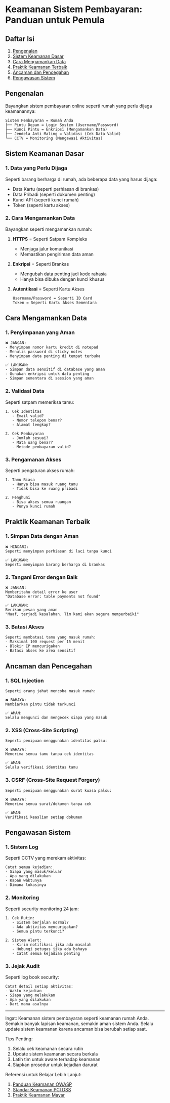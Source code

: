 # Keamanan Sistem Pembayaran: Panduan untuk Pemula

## Daftar Isi
1. [Pengenalan](#pengenalan)
2. [Sistem Keamanan Dasar](#sistem-keamanan-dasar)
3. [Cara Mengamankan Data](#cara-mengamankan-data)
4. [Praktik Keamanan Terbaik](#praktik-keamanan-terbaik)
5. [Ancaman dan Pencegahan](#ancaman-dan-pencegahan)
6. [Pengawasan Sistem](#pengawasan-sistem)

## Pengenalan

Bayangkan sistem pembayaran online seperti rumah yang perlu dijaga keamanannya:

```plaintext
Sistem Pembayaran = Rumah Anda
├── Pintu Depan = Login System (Username/Password)
├── Kunci Pintu = Enkripsi (Mengamankan Data)
├── Jendela Anti Maling = Validasi (Cek Data Valid)
└── CCTV = Monitoring (Mengawasi Aktivitas)
```

## Sistem Keamanan Dasar

### 1. Data yang Perlu Dijaga
Seperti barang berharga di rumah, ada beberapa data yang harus dijaga:

- Data Kartu (seperti perhiasan di brankas)
- Data Pribadi (seperti dokumen penting)
- Kunci API (seperti kunci rumah)
- Token (seperti kartu akses)

### 2. Cara Mengamankan Data
Bayangkan seperti mengamankan rumah:

1. **HTTPS** = Seperti Satpam Kompleks
   - Menjaga jalur komunikasi
   - Memastikan pengiriman data aman

2. **Enkripsi** = Seperti Brankas
   - Mengubah data penting jadi kode rahasia
   - Hanya bisa dibuka dengan kunci khusus

3. **Autentikasi** = Seperti Kartu Akses
   ```plaintext
   Username/Password = Seperti ID Card
   Token = Seperti Kartu Akses Sementara
   ```

## Cara Mengamankan Data

### 1. Penyimpanan yang Aman
```plaintext
❌ JANGAN:
- Menyimpan nomor kartu kredit di notepad
- Menulis password di sticky notes
- Menyimpan data penting di tempat terbuka

✅ LAKUKAN:
- Simpan data sensitif di database yang aman
- Gunakan enkripsi untuk data penting
- Simpan sementara di session yang aman
```

### 2. Validasi Data
Seperti satpam memeriksa tamu:
```plaintext
1. Cek Identitas
   - Email valid?
   - Nomor telepon benar?
   - Alamat lengkap?

2. Cek Pembayaran
   - Jumlah sesuai?
   - Mata uang benar?
   - Metode pembayaran valid?
```

### 3. Pengamanan Akses
Seperti pengaturan akses rumah:
```plaintext
1. Tamu Biasa
   - Hanya bisa masuk ruang tamu
   - Tidak bisa ke ruang pribadi

2. Penghuni
   - Bisa akses semua ruangan
   - Punya kunci rumah
```

## Praktik Keamanan Terbaik

### 1. Simpan Data dengan Aman
```plaintext
❌ HINDARI:
Seperti menyimpan perhiasan di laci tanpa kunci

✅ LAKUKAN:
Seperti menyimpan barang berharga di brankas
```

### 2. Tangani Error dengan Baik
```plaintext
❌ JANGAN:
Memberitahu detail error ke user
"Database error: table payments not found"

✅ LAKUKAN:
Berikan pesan yang aman
"Maaf, terjadi kesalahan. Tim kami akan segera memperbaiki"
```

### 3. Batasi Akses
```plaintext
Seperti membatasi tamu yang masuk rumah:
- Maksimal 100 request per 15 menit
- Blokir IP mencurigakan
- Batasi akses ke area sensitif
```

## Ancaman dan Pencegahan

### 1. SQL Injection
```plaintext
Seperti orang jahat mencoba masuk rumah:

❌ BAHAYA:
Membiarkan pintu tidak terkunci

✅ AMAN:
Selalu mengunci dan mengecek siapa yang masuk
```

### 2. XSS (Cross-Site Scripting)
```plaintext
Seperti penipuan menggunakan identitas palsu:

❌ BAHAYA:
Menerima semua tamu tanpa cek identitas

✅ AMAN:
Selalu verifikasi identitas tamu
```

### 3. CSRF (Cross-Site Request Forgery)
```plaintext
Seperti penipuan menggunakan surat kuasa palsu:

❌ BAHAYA:
Menerima semua surat/dokumen tanpa cek

✅ AMAN:
Verifikasi keaslian setiap dokumen
```

## Pengawasan Sistem

### 1. Sistem Log
Seperti CCTV yang merekam aktivitas:
```plaintext
Catat semua kejadian:
- Siapa yang masuk/keluar
- Apa yang dilakukan
- Kapan waktunya
- Dimana lokasinya
```

### 2. Monitoring
Seperti security monitoring 24 jam:
```plaintext
1. Cek Rutin:
   - Sistem berjalan normal?
   - Ada aktivitas mencurigakan?
   - Semua pintu terkunci?

2. Sistem Alert:
   - Kirim notifikasi jika ada masalah
   - Hubungi petugas jika ada bahaya
   - Catat semua kejadian penting
```

### 3. Jejak Audit
Seperti log book security:
```plaintext
Catat detail setiap aktivitas:
- Waktu kejadian
- Siapa yang melakukan
- Apa yang dilakukan
- Dari mana asalnya
```

---

Ingat: Keamanan sistem pembayaran seperti keamanan rumah Anda. Semakin banyak lapisan keamanan, semakin aman sistem Anda. Selalu update sistem keamanan karena ancaman bisa berubah setiap saat.

Tips Penting:
1. Selalu cek keamanan secara rutin
2. Update sistem keamanan secara berkala
3. Latih tim untuk aware terhadap keamanan
4. Siapkan prosedur untuk kejadian darurat

Referensi untuk Belajar Lebih Lanjut:
1. [Panduan Keamanan OWASP](https://owasp.org)
2. [Standar Keamanan PCI DSS](https://www.pcisecuritystandards.org)
3. [Praktik Keamanan Mayar](https://docs.mayar.id/security)
